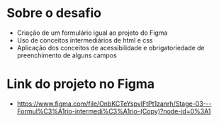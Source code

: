 # Sobre o desafio
- Criação de um formulário igual ao projeto do Figma
- Uso de conceitos intermediários de html e css
- Aplicação dos conceitos de acessibilidade e obrigatoriedade de preenchimento de alguns campos

# Link do projeto no Figma
- https://www.figma.com/file/OnbKCTeYspvIFtPt1zanrh/Stage-03---Formul%C3%A1rio-intermedi%C3%A1rio-(Copy)?node-id=0%3A1